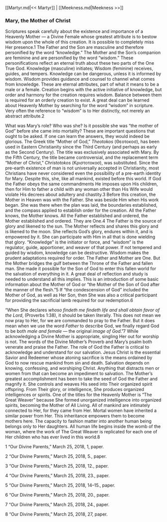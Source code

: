 [[Martyr.md|<< Martyr]]  |  [[Meekness.md|Meekness >>]]

### Mary, the Mother of Christ
Scriptures speak carefully about the existence and importance of a Heavenly Mother — a Divine Female whose greatest attribute is to bestow wisdom upon the whole of this creation. It is possible to completely miss Her presence.1 The Father and the Son are masculine and therefore personified by the word “knowledge.” The Mother and the Son’s companion are feminine and are personified by the word “wisdom.” These personifications reflect an eternal truth about these two parts of the One True God. Knowledge (masculine) initiates; Wisdom (feminine) receives, guides, and tempers. Knowledge can be dangerous, unless it is informed by wisdom. Wisdom provides guidance and counsel to channel what comes from knowledge. These are eternal attributes, part of what it means to be a male or a female. Creation begins with the active initiative of knowledge, but order and harmony for the creation requires wisdom. Balance between them is required for an orderly creation to exist. A great deal can be learned about Heavenly Mother by searching for the word “wisdom” in scripture. Very often the reference to “wisdom” is to Her distinctly, not merely an abstract attribute.2

What was Mary’s role? Who was she? Is it possible she was “the mother of God” before she came into mortality? These are important questions that ought to be asked. If one can learn the answers, they would indeed be glorious. The Greek title “Mother of God,” *Theotokos* (Θεοτοκοσ), has been used in Eastern Christianity since the Third Century (and perhaps as early as the Second Century). The title was exclusively associated with Mary. By the Fifth Century, the title became controversial, and the replacement term “Mother of Christ,” *Christotokos* (Κριστοτοκοσ), was substituted. Since the pre-earth existence of man is not universally accepted in Christianity, most Christians have never considered even the possibility of a pre-earth identity for Mary. Despite this, she, like all mankind, existed before this world. If God the Father obeys the same commandments He imposes upon His children, then for Him to father a child with any woman other than His Wife would violate His decrees about adultery and chastity.3 Before this creation, the Mother in Heaven was with the Father. She was beside Him when His work began. She was there when the plan was laid, the boundaries established, and the compass applied to establish order for the creation. All the Father knows, the Mother knows. All the Father established and ordered, the Mother established and ordered. They are One.4 The Father is the source of glory and likened to the sun. The Mother reflects and shares this glory and is likened to the moon. She reflects God’s glory, endures within it, and is empowered by it. She can participate with Him in all that is done wielding that glory. “Knowledge” is the initiator or force, and “wisdom” is the regulator, guide, apportioner, and weaver of that power. If not tempered and guided by wisdom, knowledge can be destructive. Wisdom makes the prudent adaptations required for order. The Father and Mother are One. But the Mother bridges the gulf between the Throne of the Father and fallen man. She made it possible for the Son of God to enter this fallen world for the salvation of everything in it. A great deal of reflection and study is needed to understand all this implies. This is an introduction of some basic information about the Mother of God or “the Mother of the Son of God after the manner of the flesh.”5 If “the condescension of God” included the Mother of God, as well as Her Son, then She was also a critical participant for providing the sacrificial lamb required for our redemption.6

“When She declares *whoso findeth me findeth life and shall obtain favor of the Lord*, (Proverbs 1:38), it should be taken literally. This does not mean we now pray to Her, for we are commanded to pray to the Father. But it does mean when we use the word *Father* to describe God, we finally regard God to be both *male and female* — the original *image of God*.”7 While acknowledging a Divine Mother is appropriate, singling Her out for worship is not. The words of the Divine Mother’s Proverb and Mary’s psalm both venerate and praise the Father. The role of God the Father is critical to acknowledge and understand for our salvation. Jesus Christ is the essential Savior and Redeemer whose atoning sacrifice is the means ordained by God to now rescue mankind from sin and death. Salvation depends on knowing, confessing, and worshiping Christ. Anything that distracts men or women from that can become an impediment to salvation. The Mother’s greatest accomplishment has been to take the seed of God the Father and magnify it. She controls and weaves His seed into Their organized spirit offspring. From Their glory, or intelligence, She produces organized intelligences or spirits. One of the titles for the Heavenly Mother is “The Great Weaver” because She formed unorganized intelligence into organized spirits, becoming the Mother of All Living. All of mankind are intimately connected to Her, for they came from Her. Mortal women have inherited a similar power from Her. This inheritance empowers them to become mothers here. The capacity to fashion matter into another human being belongs only to Her daughters. All human life begins inside the womb of the woman, where the work of The Great Weaver is replicated for each one of Her children who has ever lived in this world.8



1 “Our Divine Parents,” March 25, 2018, 1, paper.


2 “Our Divine Parents,” March 25, 2018, 5., paper.


3 “Our Divine Parents,” March 25, 2018, 12., paper.


4 “Our Divine Parents,” March 25, 2018, 23., paper.


5 “Our Divine Parents,” March 25, 2018, 14–15., paper.


6 “Our Divine Parents,” March 25, 2018, 20., paper.


7 “Our Divine Parents,” March 25, 2018, 24., paper.


8 “Our Divine Parents,” March 25, 2018, 27, paper.